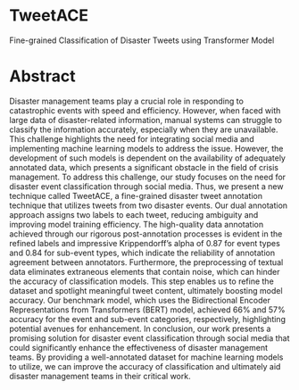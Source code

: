 # TweetACE
 Fine-grained Classification of Disaster Tweets using Transformer Model
# Abstract
Disaster management teams play a crucial role in responding to catastrophic events with speed and efficiency. However, when faced with large data of disaster-related information, manual systems can struggle to classify the information accurately, especially when they are unavailable. This challenge highlights the need for integrating social media and implementing machine learning models to address the issue. However, the development of such models is dependent on the availability of adequately annotated data, which presents a significant obstacle in the field of crisis management.
To address this challenge, our study focuses on the need for disaster event classification through social media. Thus, we present a new technique called TweetACE, a fine-grained disaster tweet annotation technique that utilizes tweets from two disaster events. Our dual annotation approach assigns two labels to each tweet, reducing ambiguity and improving model training efficiency. The high-quality data annotation achieved through our rigorous post-annotation processes is evident in the refined labels and impressive  Krippendorff’s alpha of 0.87 for event types and 0.84 for sub-event types, which indicate the reliability of annotation agreement between annotators. 
Furthermore, the preprocessing of textual data eliminates extraneous elements that contain noise, which can hinder the accuracy of classification models. This step enables us to refine the dataset and spotlight meaningful tweet content, ultimately boosting model accuracy. Our benchmark model, which uses the Bidirectional Encoder Representations from Transformers (BERT) model, achieved 66\% and 57\% accuracy for the event and sub-event categories, respectively, highlighting potential avenues for enhancement. 
In conclusion, our work presents a promising solution for disaster event classification through social media that could significantly enhance the effectiveness of disaster management teams. By providing a well-annotated dataset for machine learning models to utilize, we can improve the accuracy of classification and ultimately aid disaster management teams in their critical work.
